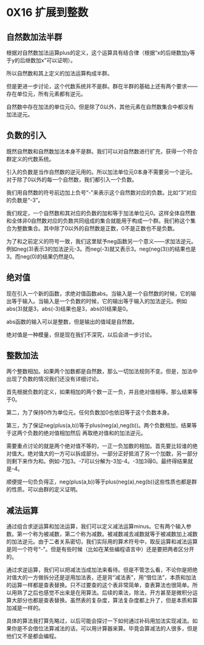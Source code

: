 # 0X16 扩展到整数

## 自然数加法半群

根据对自然数加法运算plus的定义，这个运算具有结合律（根据“x的后继数加y等于y的后继数加x”可以证明）。

所以自然数和其上定义的加法运算构成半群。

但是更进一步讨论，这个代数系统并不是群。群在半群的基础上还有两个要求——存在单位元，所有元素都有逆元。

自然数中存在加法的单位元0。但是除了0以外，其他元素在自然数集合中都没有加法逆元。

## 负数的引入

既然自然数和自然数加法本身不是群。我们可以对自然数进行扩充，获得一个符合群定义的代数系统。

引入的负数是当作自然数的逆元用的。所以加法单位元0本身不需要另一个逆元。对于除了0以外的每一个自然数，我们都引入一个负数。

我们用自然数的符号前边加上负号“-”来表示这个自然数对应的负数。比如“3”对应的负数是“-3”。

我们规定，一个自然数和其对应的负数的加和等于加法单位元0。这样全体自然数和全体非0自然数对应的负数共同组成的集合就能用于构成一个群。我们称这个集合为整数集合。其中除了0以外的自然数是正数，0不是正数也不是负数。

为了和之前定义的符号一致，我们这里赋予neg函数另一个意义——求加法逆元。例如neg(3)表示3的加法逆元-3。而neg(-3)就又表示3。neg(neg(3))的结果也是3。而neg(0)的结果仍然是0。

## 绝对值

现在引入一个新的函数，求绝对值函数abs。当输入是一个自然数的时候，它的输出等于输入。当输入是一个负数的时候，它的输出等于输入的加法逆元。例如abs(3)就是3，abs(-3)结果也是3，abs(0)结果是0。

abs函数的输入可以是整数，但是输出的值域是自然数。

绝对值是一种模量，但是现在我们不深究，以后会进一步讨论。

## 整数加法

两个整数相加。如果两个加数都是自然数，那么一切加法规则不变。但是，加法中出现了负数的情况我们还没有详细讨论。

首先根据负数的定义，如果相加的两个数一正一负，并且绝对值相等。那么结果等于0。

第二，为了保持0作为单位元，任何负数加0也依旧等于这个负数本身。

第三，为了保证neg(plus(a,b))等于plus(neg(a),neg(b))。两个负数相加，结果等于这两个负数的绝对值相加然后 再取绝对值和的加法逆元。

需要重点讨论的就是两个绝对值不等的，一正一负加数的相加。首先要比较谁的绝对值大。绝对值大的一方可以拆成部分。一部分正好抵消了另一个加数，另一部分则剩下来作为和。例如-7加3。-7可以分解为-3加-4。-3加3得0。最终得结果就是-4。

顺便提一句负负得正，neg(plus(a,b))等于plus(neg(a),neg(b))这些性质也都是群的性质。可以由群的定义证明。

## 减法运算

通过组合求逆运算和加法运算，我们可以定义减法运算minus。它有两个输入参数。第一个称为被减数，第二个称为减数。被减数减去减数就等于被减数加上减数的加法逆元。由于二者关系密切，我们实际用的算术符号中，取反运算和减法运算是同一个符号“-”。但是有些时候（比如在某些编程语言中）还是要把两者区分开的。

通过求逆运算，我们可以把减法当成加法来看待。但是不管怎么看，不论你是把绝对值大的一方做拆分还是逆用加法表，还是背“减法表”，用“借位法”，本质和加法的运算一样都是查表替换。只不过要查的这个表非常简单，查表算法也很简单。所以用熟了之后也感觉不出来是在用算法。后续的乘法，除法，开方甚至是微积分运算大部分也都是查表替换。虽然表的复杂度，算法复杂度都上升了，但是本质和算加减是一样的。

具体的算法我打算先略过，以后可能会探讨一下如何通过补码用加法实现减法。如果你是不会借位法算减法的话，可以用计算器来算。毕竟会算减法的人很多，但是他们又不是都会编程。
